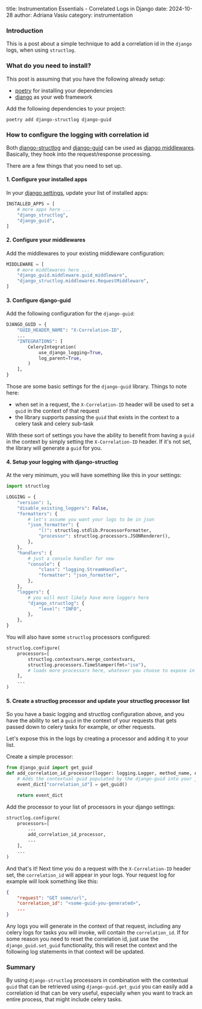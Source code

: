 title: Instrumentation Essentials - Correlated Logs in Django
date: 2024-10-28
author: Adriana Vasiu
category: instrumentation

### Introduction

This is a post about a simple technique to add a correlation id in the `django` logs, when using `structlog`.

### What do you need to install?

This post is assuming that you have the following already setup:

- [poetry](https://python-poetry.org/) for installing your dependencies
- [django](https://www.djangoproject.com/) as your web framework

Add the following dependencies to your project:

```shell
poetry add django-structlog django-guid
```

### How to configure the logging with correlation id

Both [django-structlog](https://django-structlog.readthedocs.io/en/latest/) and [django-guid](https://django-guid.readthedocs.io/en/latest/)
can be used as [django middlewares](https://docs.djangoproject.com/en/5.1/topics/http/middleware/).
Basically, they hook into the request/response processing.

There are a few things that you need to set up. 

#### 1. Configure your installed apps

In your [django settings](https://docs.djangoproject.com/en/5.1/ref/settings/), update your list of installed apps:

```python
INSTALLED_APPS = [
    # more apps here ...
    "django_structlog",
    "django_guid",
]
```

#### 2. Configure your middlewares

Add the middlewares to your existing middleware configuration:

```python
MIDDLEWARE = [
    # more middlewares here ...
    "django_guid.middleware.guid_middleware",
    "django_structlog.middlewares.RequestMiddleware",
]
```

#### 3. Configure django-guid

Add the following configuration for the `django-guid`:

```python
DJANGO_GUID = {
    "GUID_HEADER_NAME": "X-Correlation-ID", 
    ...
    "INTEGRATIONS": [
        CeleryIntegration(
            use_django_logging=True,
            log_parent=True,
        )
    ],
}
```

Those are some basic settings for the `django-guid` library. Things to note here:

- when set in a request, the `X-Correlation-ID` header will be used to set a `guid` in the context of that request
- the library supports passing the `guid` that exists in the context to a celery task and celery sub-task

With these sort of settings you have the ability to benefit from having a `guid` in the context by simply
setting the `X-Correlation-ID` header. If it's not set, the library will generate a `guid` for you. 

#### 4. Setup your logging with django-structlog

At the very minimum, you will have something like this in your settings:

```python
import structlog

LOGGING = {
    "version": 1,
    "disable_existing_loggers": False,
    "formatters": {
        # let's assume you want your logs to be in json
        "json_formatter": {
            "()": structlog.stdlib.ProcessorFormatter,
            "processor": structlog.processors.JSONRenderer(),
        },
    },
    "handlers": {
        # just a console handler for now
        "console": {
            "class": "logging.StreamHandler",
            "formatter": "json_formatter",
        },
    },
    "loggers": {
        # you will most likely have more loggers here
        "django_structlog": {
            "level": "INFO",
        },
    },
}
```

You will also have some `structlog` processors configured:

```python
structlog.configure(
    processors=[
        structlog.contextvars.merge_contextvars,
        structlog.processors.TimeStamper(fmt="iso"),
        # loads more processors here, whatever you choose to expose in logs
    ],
    ...
)
```

#### 5. Create a structlog processor and update your structlog processor list

So you have a basic logging and structlog configuration above, and you have the ability to set a `guid` in the context of 
your requests that gets passed down to celery tasks for example, or other requests. 

Let's expose this in the logs by creating a processor and adding it to your list.

Create a simple processor:

```python
from django_guid import get_guid
def add_correlation_id_processor(logger: logging.Logger, method_name, event_dict):
    # Adds the contextual guid populated by the django-guid into your json log
    event_dict["correlation_id"] = get_guid()

    return event_dict
```

Add the processor to your list of processors in your django settings:

```python
structlog.configure(
    processors=[
        ...
        add_correlation_id_processor,
        ...
    ],
    ...
)
```

And that's it! Next time you do a request  with the `X-Correlation-ID` header set, the `correlation_id` will appear in your logs. 
Your request log for example will look something like this:

```json
{
    "request": "GET some/url",
    "correlation_id": "<some-guid-you-generated>",
    ...
}
```

Any logs you will generate in the context of that request, including any celery logs for tasks you will invoke, will contain 
the `correlation_id`. 
If for some reason you need to reset the correlation id, just use the `django_guid.set_guid` functionality, this will 
reset the context and the following log statements in that context will be updated.

### Summary

By using `django-structlog` processors in combination with the contextual `guid` that can be retrieved using `django-guid.get_guid`
you can easily add a correlation id that can be very useful, especially when you want to track an entire process, that
might include celery tasks. 







